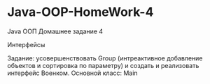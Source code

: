 # Java-OOP-HomeWork-4

Java ООП Домашнее задание 4

Интерфейсы

Задание: усовершенствовать Group (интреактивное добавление объектов и сортировка по параметру) и создать и реализовать интерфейс Военком. Основной класс: Main
